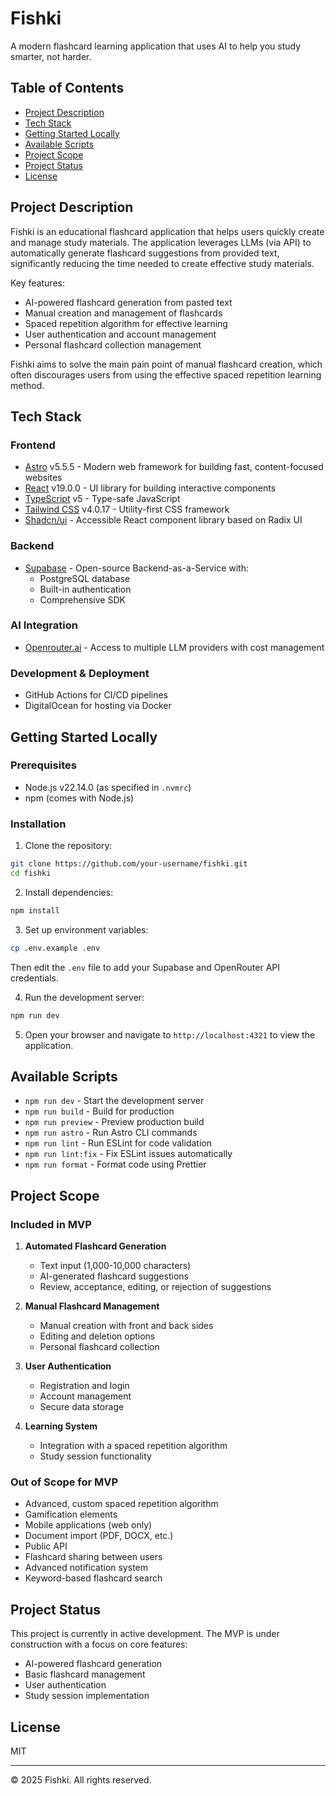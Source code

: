 # Fishki

A modern flashcard learning application that uses AI to help you study smarter, not harder.

## Table of Contents

- [Project Description](#project-description)
- [Tech Stack](#tech-stack)
- [Getting Started Locally](#getting-started-locally)
- [Available Scripts](#available-scripts)
- [Project Scope](#project-scope)
- [Project Status](#project-status)
- [License](#license)

## Project Description

Fishki is an educational flashcard application that helps users quickly create and manage study materials. The application leverages LLMs (via API) to automatically generate flashcard suggestions from provided text, significantly reducing the time needed to create effective study materials.

Key features:
- AI-powered flashcard generation from pasted text
- Manual creation and management of flashcards
- Spaced repetition algorithm for effective learning
- User authentication and account management
- Personal flashcard collection management

Fishki aims to solve the main pain point of manual flashcard creation, which often discourages users from using the effective spaced repetition learning method.

## Tech Stack

### Frontend
- [Astro](https://astro.build/) v5.5.5 - Modern web framework for building fast, content-focused websites
- [React](https://react.dev/) v19.0.0 - UI library for building interactive components
- [TypeScript](https://www.typescriptlang.org/) v5 - Type-safe JavaScript
- [Tailwind CSS](https://tailwindcss.com/) v4.0.17 - Utility-first CSS framework
- [Shadcn/ui](https://ui.shadcn.com/) - Accessible React component library based on Radix UI

### Backend
- [Supabase](https://supabase.com/) - Open-source Backend-as-a-Service with:
  - PostgreSQL database
  - Built-in authentication
  - Comprehensive SDK

### AI Integration
- [Openrouter.ai](https://openrouter.ai/) - Access to multiple LLM providers with cost management

### Development & Deployment
- GitHub Actions for CI/CD pipelines
- DigitalOcean for hosting via Docker

## Getting Started Locally

### Prerequisites
- Node.js v22.14.0 (as specified in `.nvmrc`)
- npm (comes with Node.js)

### Installation

1. Clone the repository:
```bash
git clone https://github.com/your-username/fishki.git
cd fishki
```

2. Install dependencies:
```bash
npm install
```

3. Set up environment variables:
```bash
cp .env.example .env
```
Then edit the `.env` file to add your Supabase and OpenRouter API credentials.

4. Run the development server:
```bash
npm run dev
```

5. Open your browser and navigate to `http://localhost:4321` to view the application.

## Available Scripts

- `npm run dev` - Start the development server
- `npm run build` - Build for production
- `npm run preview` - Preview production build
- `npm run astro` - Run Astro CLI commands
- `npm run lint` - Run ESLint for code validation
- `npm run lint:fix` - Fix ESLint issues automatically
- `npm run format` - Format code using Prettier

## Project Scope

### Included in MVP

1. **Automated Flashcard Generation**
   - Text input (1,000-10,000 characters)
   - AI-generated flashcard suggestions
   - Review, acceptance, editing, or rejection of suggestions

2. **Manual Flashcard Management**
   - Manual creation with front and back sides
   - Editing and deletion options
   - Personal flashcard collection

3. **User Authentication**
   - Registration and login
   - Account management
   - Secure data storage

4. **Learning System**
   - Integration with a spaced repetition algorithm
   - Study session functionality

### Out of Scope for MVP

- Advanced, custom spaced repetition algorithm
- Gamification elements
- Mobile applications (web only)
- Document import (PDF, DOCX, etc.)
- Public API
- Flashcard sharing between users
- Advanced notification system
- Keyword-based flashcard search

## Project Status

This project is currently in active development. The MVP is under construction with a focus on core features:

- AI-powered flashcard generation
- Basic flashcard management
- User authentication
- Study session implementation

## License

MIT

---

© 2025 Fishki. All rights reserved.